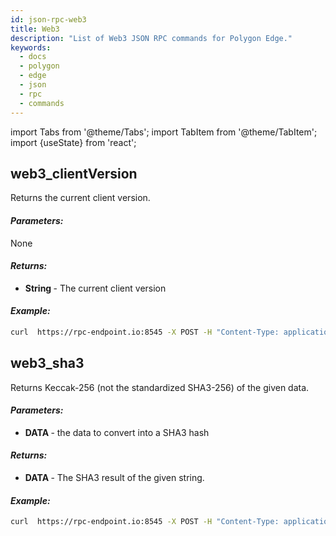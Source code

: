 ```yaml
---
id: json-rpc-web3
title: Web3
description: "List of Web3 JSON RPC commands for Polygon Edge."
keywords:
  - docs
  - polygon
  - edge
  - json
  - rpc
  - commands
---
```

import Tabs from '@theme/Tabs';
import TabItem from '@theme/TabItem';
import {useState} from 'react';

## web3_clientVersion

Returns the current client version.

<h4><i>Parameters:</i></h4>

None

<h4><i>Returns:</i></h4>

*  <b>  String </b> - The current client version

<h4><i>Example:</i></h4>

````bash
curl  https://rpc-endpoint.io:8545 -X POST -H "Content-Type: application/json" --data '{"jsonrpc":"2.0","method":"web3_clientVersion","params":[],"id":1}'
````

## web3_sha3

Returns Keccak-256 (not the standardized SHA3-256) of the given data.

<h4><i>Parameters:</i></h4>

*  <b> DATA </b> - the data to convert into a SHA3 hash

<h4><i>Returns:</i></h4>

*  <b>DATA </b> - The SHA3 result of the given string.

<h4><i>Example:</i></h4>

````bash
curl  https://rpc-endpoint.io:8545 -X POST -H "Content-Type: application/json" --data '{"jsonrpc":"2.0","method":"web3_sha3","params":["0x68656c6c6f20776f726c64"],"id":1}'
````

